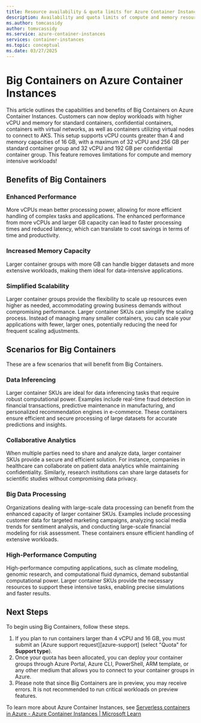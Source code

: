 ```yaml
---
title: Resource availability & quota limits for Azure Container Instances (ACI)
description: Availability and quota limits of compute and memory resources for the Azure Container Instances service in different Azure regions.
ms.author: tomcassidy
author: tomvcassidy
ms.service: azure-container-instances
services: container-instances
ms.topic: conceptual
ms.date: 03/27/2025
---
```

# Big Containers on Azure Container Instances
This article outlines the capabilities and benefits of Big Containers on Azure Container Instances. Customers can now deploy workloads with higher vCPU and memory for standard containers, confidential containers, containers with virtual networks, as well as containers utilizing virtual nodes to connect to AKS. This setup supports vCPU counts greater than 4 and memory capacities of 16 GB, with a maximum of 32 vCPU and 256 GB per standard container group and 32 vCPU and 192 GB per confidential container group. This feature removes limitations for compute and memory intensive workloads!   

## Benefits of Big Containers  

### Enhanced Performance  

More vCPUs mean better processing power, allowing for more efficient handling of complex tasks and applications. The enhanced performance from more vCPUs and larger GB capacity can lead to faster processing times and reduced latency, which can translate to cost savings in terms of time and productivity.  

### Increased Memory Capacity  

Larger container groups with more GB can handle bigger datasets and more extensive workloads, making them ideal for data-intensive applications.  

### Simplified Scalability  

Larger container groups provide the flexibility to scale up resources even higher as needed, accommodating growing business demands without compromising performance. Larger container SKUs can simplify the scaling process. Instead of managing many smaller containers, you can scale your applications with fewer, larger ones, potentially reducing the need for frequent scaling adjustments.  

## Scenarios for Big Containers  

These are a few scenarios that will benefit from Big Containers.   

### Data Inferencing  

Larger container SKUs are ideal for data inferencing tasks that require robust computational power. Examples include real-time fraud detection in financial transactions, predictive maintenance in manufacturing, and personalized recommendation engines in e-commerce. These containers ensure efficient and secure processing of large datasets for accurate predictions and insights.  

### Collaborative Analytics  

When multiple parties need to share and analyze data, larger container SKUs provide a secure and efficient solution. For instance, companies in healthcare can collaborate on patient data analytics while maintaining confidentiality. Similarly, research institutions can share large datasets for scientific studies without compromising data privacy.  

### Big Data Processing  

Organizations dealing with large-scale data processing can benefit from the enhanced capacity of larger container SKUs. Examples include processing customer data for targeted marketing campaigns, analyzing social media trends for sentiment analysis, and conducting large-scale financial modeling for risk assessment. These containers ensure efficient handling of extensive workloads.  

### High-Performance Computing  

High-performance computing applications, such as climate modeling, genomic research, and computational fluid dynamics, demand substantial computational power. Larger container SKUs provide the necessary resources to support these intensive tasks, enabling precise simulations and faster results.  

## Next Steps

To begin using Big Containers, follow these steps. 

1. If you plan to run containers larger than 4 vCPU and 16 GB, you must submit an [Azure support request][azure-support] (select "Quota" for **Support type**). 
2. Once your quota has been allocated, you can deploy your container groups through Azure Portal, Azure CLI, PowerShell, ARM template, or any other medium that allows you to connect to your container groups in Azure. 
3. Please note that since Big Containers are in preview, you may receive errors. It is not recommended to run critical workloads on preview features. 

To learn more about Azure Container Instances, see [Serverless containers in Azure - Azure Container Instances | Microsoft Learn](./.container-instances-overview.md)
